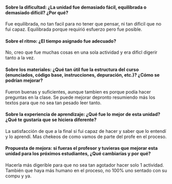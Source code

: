 #### Sobre la dificultad: ¿La unidad fue demasiado fácil, equilibrada o demasiado difícil? ¿Por qué?
Fue equilibrada, no tan facil para no tener que pensar, ni tan dificil que no fui capaz. Equilibrada porque requirió esfuerzo pero fue posible.

#### Sobre el ritmo: ¿El tiempo asignado fue adecuado?
No, creo que fue muchas cosas en una sola actividad y era dificl digerir tanto a la vez.

#### Sobre los materiales: ¿Qué tan útil fue la estructura del curso (enunciados, código base, instrucciones, depuración, etc.)? ¿Cómo se podrían mejorar?
Fueron buenas y suficientes, aunque tambien es porque podía hacer preguntas en la clase. Se puede mejorar depronto resumiendo más los textos para que no sea tan pesado leer tanto.

#### Sobre la experiencia de aprendizaje: ¿Qué fue lo mejor de esta unidad? ¿Qué te gustaría que se hiciera diferente?
La satisfacción de que a la final si fui capaz de hacer y saber que lo entendí y lo aprendí. Mas chekeos de como vamos de parte del profe en el proceso.

#### Propuesta de mejora: si fueras el profesor y tuvieras que mejorar esta unidad para los próximos estudiantes, ¿Qué cambiarías y por qué?
Hacerla más digerible para que no sea tan agotador hacer solo 1 actividad. También que haya más humano en el proceso, no 100% uno sentado con su compu y ya.
